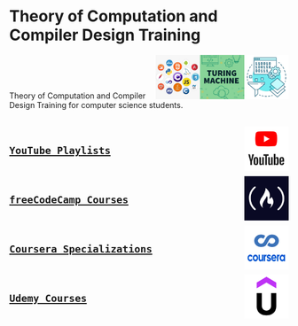 # Theory of Computation and Compiler Design Training

<a href="/theory-of-computation-and-compiler-design.md"><img align="right" width="80" src="https://github.com/cs-MohamedAyman/cs-MohamedAyman/blob/master/logos/compiler-design.png"></img></a>
<a href="/theory-of-computation-and-compiler-design.md"><img align="right" width="80" src="https://github.com/cs-MohamedAyman/cs-MohamedAyman/blob/master/logos/theory-of-computation.png"></img></a>
<a href="/theory-of-computation-and-compiler-design.md"><img align="right" width="80" src="https://github.com/cs-MohamedAyman/cs-MohamedAyman/blob/master/logos/programming-languages-concepts.png"></img></a>
<br><br><br>

Theory of Computation and Compiler Design Training for computer science students.

<br>
<a href="https://github.com/cs-MohamedAyman/eLearning-platform-resources/blob/master/youtube-playlists/computer-science.md"><img align="right" width="80" src="https://github.com/cs-MohamedAyman/cs-MohamedAyman/blob/master/logos/youtube.png"></img></a>

## [`YouTube Playlists`](https://github.com/cs-MohamedAyman/eLearning-platform-resources/blob/master/youtube-playlists/computer-science.md)

<br>
<a href="https://github.com/cs-MohamedAyman/eLearning-platform-resources/blob/master/freecodecamp-courses/computer-science.md"><img align="right" width="80" src="https://github.com/cs-MohamedAyman/cs-MohamedAyman/blob/master/logos/freecodecamp.png"></img></a>

## [`freeCodeCamp Courses`](https://github.com/cs-MohamedAyman/eLearning-platform-resources/blob/master/freecodecamp-courses/computer-science.md)

<br>
<a href="https://github.com/cs-MohamedAyman/eLearning-platform-resources/blob/master/coursera-specializations/computer-science.md"><img align="right" width="80" src="https://github.com/cs-MohamedAyman/cs-MohamedAyman/blob/master/logos/coursera.png"></img></a>

## [`Coursera Specializations`](https://github.com/cs-MohamedAyman/eLearning-platform-resources/blob/master/coursera-specializations/computer-science.md)

<br>
<a href="https://github.com/cs-MohamedAyman/eLearning-platform-resources/blob/master/udemy-courses/computer-science/README.md"><img align="right" width="80" src="https://github.com/cs-MohamedAyman/cs-MohamedAyman/blob/master/logos/udemy.png"></img></a>

## [`Udemy Courses`](https://github.com/cs-MohamedAyman/eLearning-platform-resources/blob/master/udemy-courses/computer-science/README.md)

